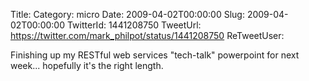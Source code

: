 Title: 
Category: micro
Date: 2009-04-02T00:00:00
Slug: 2009-04-02T00:00:00
TwitterId: 1441208750
TweetUrl: https://twitter.com/mark_philpot/status/1441208750
ReTweetUser: 

Finishing up my RESTful web services "tech-talk" powerpoint for next week... hopefully it's the right length.